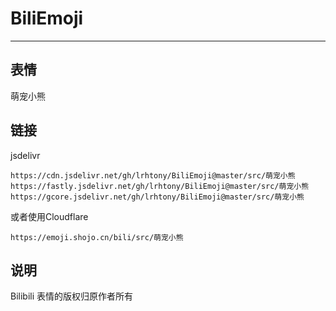 # BiliEmoji
---
## 表情
萌宠小熊
## 链接
jsdelivr
```
https://cdn.jsdelivr.net/gh/lrhtony/BiliEmoji@master/src/萌宠小熊
https://fastly.jsdelivr.net/gh/lrhtony/BiliEmoji@master/src/萌宠小熊
https://gcore.jsdelivr.net/gh/lrhtony/BiliEmoji@master/src/萌宠小熊
```
或者使用Cloudflare
```
https://emoji.shojo.cn/bili/src/萌宠小熊
```
## 说明
Bilibili 表情的版权归原作者所有
